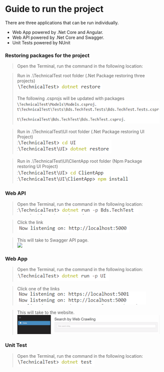 # Guide to run the project

There are three applications that can be run individually. 
* Web App powered by .Net Core and Angular.
* Web API powered by .Net Core and Swagger.
* Unit Tests powered by NUnit

### Restoring packages for the project

> Open the Terminal, run the command in the following location:

> Run in .\TechnicalTest root folder (.Net Package restoring three projects)  
> ![](Images/RestoringInRootFolder.png)
>                                                                           
> The following .csprojs will be updated with packages
> ![](Images/RestoringThreeProjects.png)

> Run in .\TechnicalTest\UI root folder (.Net Package restoring UI Project)          
> ![](Images/RestoringUIProject.png)

> Run in .\TechnicalTest\UI\ClientApp root folder (Npm Package restoring UI Project)
> ![](Images/RestoringUIwithNpm.png)


### Web API

> Open the Terminal, run the command in the following location:
> ![](Images/RunningTheWebAPI.png)

> Click the link                                                
> ![](Images/GoToTheWebAPI.png)

> This will take to Swagger API page.                           
> ![](Images/UsingTheWebAPI.gif)

### Web App

> Open the Terminal, run the command in the following location:
> ![](Images/RunningTheUI.png)

> Click one of the links                                       
> ![](Images/GoToTheUI.png)

> This will take to the website.                               
> ![](Images/UsingTheUI.gif)

### Unit Test

> Open the Terminal, run the command in the following location:
> ![](Images/RunningTheTest.png)
